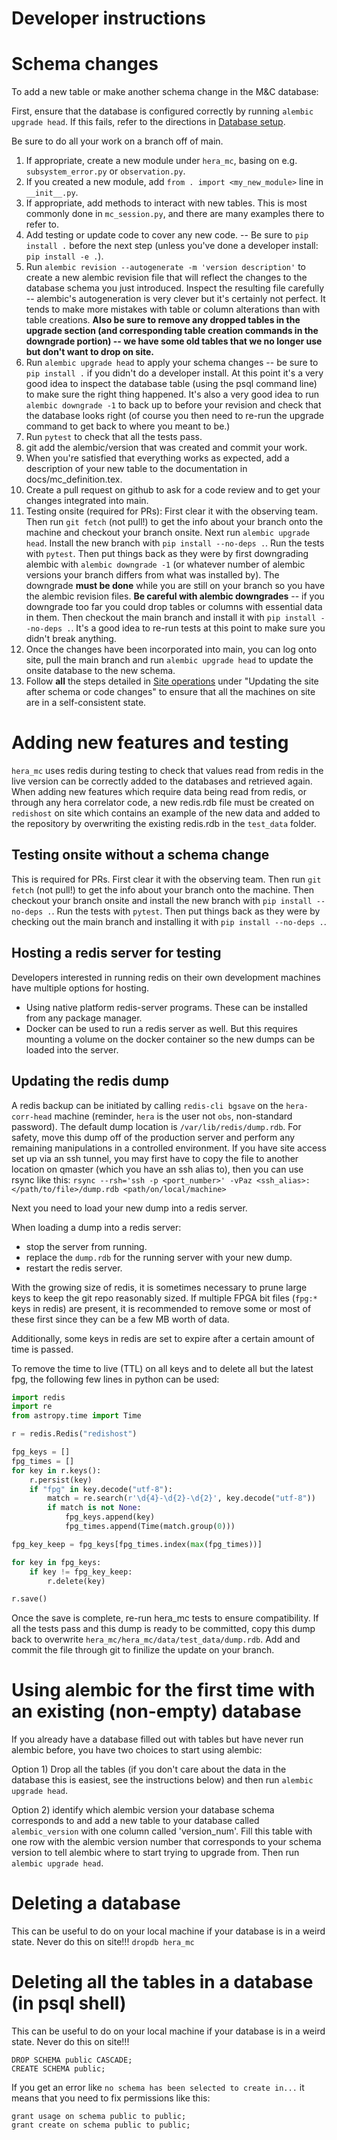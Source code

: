Developer instructions
======================

# Schema changes

To add a new table or make another schema change in the M&C database:

First, ensure that the database is configured correctly by running
`alembic upgrade head`. If this fails, refer to the directions in
[Database setup](../database_setup.md).

Be sure to do all your work on a branch off of main.

1. If appropriate, create a new module under `hera_mc`, basing on e.g.
`subsystem_error.py` or `observation.py`.
2. If you created a new module, add `from . import <my_new_module>` line in
`__init__.py`.
3. If appropriate, add methods to interact with new tables. This is most commonly done
in `mc_session.py`, and there are many examples there to refer to.
4. Add testing or update code to cover any new code. -- Be sure to `pip install .`
before the next step (unless you've done a developer install: `pip install -e .`).
5. Run `alembic revision --autogenerate -m 'version description'` to create a
new alembic revision file that will reflect the changes to the database schema
you just introduced. Inspect the resulting file carefully -- alembic's
autogeneration is very clever but it's certainly not perfect. It tends to make
more mistakes with table or column alterations than with table creations. **Also
be sure to remove any dropped tables in the upgrade section (and corresponding
table creation commands in the downgrade portion) -- we have some old tables
that we no longer use but don't want to drop on site.**
6. Run `alembic upgrade head` to apply your schema changes -- be sure to
`pip install .` if you didn't do a developer install. At this point it's a very
good idea to inspect the database table (using the psql command line) to make
sure the right thing happened. It's also a very good idea to run
`alembic downgrade -1` to back up to before your revision and check that the
database looks right (of course you then need to re-run the upgrade command to
get back to where you meant to be.)
7. Run `pytest` to check that all the tests pass.
8. git add the alembic/version that was created and commit your work.
9. When you're satisfied that everything works as expected, add a description
of your new table to the documentation in docs/mc_definition.tex.
10. Create a pull request on github to ask for a code review and to get your
changes integrated into main.
11. Testing onsite (required for PRs): First clear it with the observing team. Then
run `git fetch` (not pull!) to get the info about your branch onto the machine and
checkout your branch onsite. Next run `alembic upgrade head`. Install the new branch with
`pip install --no-deps .`. Run the tests with `pytest`. Then put things back as they were
by first downgrading alembic with `alembic downgrade -1` (or whatever number of alembic
versions your branch differs from what was installed by). The downgrade **must be done**
while you are still on your branch so you have the alembic revision files. **Be careful
with alembic downgrades** -- if you downgrade too far you could drop tables or columns
with essential data in them. Then checkout the main branch and install it with
`pip install --no-deps .`. It's a good idea to re-run tests at this point to make sure
you didn't break anything.
11. Once the changes have been incorporated into main, you can log onto site,
pull the main branch and run `alembic upgrade head` to update the onsite
database to the new schema.
12. Follow **all** the steps detailed in [Site operations](./site_operations.md) under
"Updating the site after schema or code changes" to ensure that all the machines on
site are in a self-consistent state.

# Adding new features and testing
`hera_mc` uses redis during testing to check that values read from redis in the live
version can be correctly added to the databases and retrieved again. When adding new
features which require data being read from redis, or through any hera correlator code,
a new redis.rdb file must be created on `redishost` on site which contains an example
of the new data and added to the repository by overwriting the existing redis.rdb in
the `test_data` folder.

## Testing onsite without a schema change
This is required for PRs. First clear it with the observing team. Then
run `git fetch` (not pull!) to get the info about your branch onto the machine. Then
checkout your branch onsite and install the new branch with `pip install --no-deps .`.
Run the tests with `pytest`. Then put things back as they were by checking out the main
branch and installing it with `pip install --no-deps .`.

## Hosting a redis server for testing

Developers interested in running redis on their own development machines
have multiple options for hosting.
 - Using native platform redis-server programs. These can be installed from any package manager.
 - Docker can be used to run a redis server as well. But this requires mounting a volume
   on the docker container so the new dumps can be loaded into the server.

## Updating the redis dump

A redis backup can be initiated by calling `redis-cli bgsave` on the `hera-corr-head`
machine (reminder, `hera` is the user not `obs`, non-standard password).
The default dump location is `/var/lib/redis/dump.rdb`.
For safety, move this dump off of the production server and perform any remaining
manipulations in a controlled environment. If you have site access set up via an ssh
tunnel, you may first have to copy the file to another location on qmaster (which you
have an ssh alias to), then you can use rsync like this:
`rsync --rsh='ssh -p <port_number>' -vPaz <ssh_alias>:</path/to/file>/dump.rdb <path/on/local/machine>`

Next you need to load your new dump into a redis server.

When loading a dump into a redis server:
- stop the server from running.
- replace the `dump.rdb` for the running server with your new dump.
- restart the redis server.

With the growing size of redis, it is sometimes necessary to prune large keys to keep
the git repo reasonably sized.
If multiple FPGA bit files (`fpg:*` keys in redis) are present, it is recommended to
remove some or most of these first since they can be a few MB worth of data.

Additionally, some keys in redis are set to expire after a certain amount of time is
passed.

To remove the time to live (TTL) on all keys and to delete all but the latest fpg, the
following few lines in python can be used:

```python
import redis
import re
from astropy.time import Time

r = redis.Redis("redishost")

fpg_keys = []
fpg_times = []
for key in r.keys():
    r.persist(key)
    if "fpg" in key.decode("utf-8"):
        match = re.search(r'\d{4}-\d{2}-\d{2}', key.decode("utf-8"))
        if match is not None:
            fpg_keys.append(key)
            fpg_times.append(Time(match.group(0)))

fpg_key_keep = fpg_keys[fpg_times.index(max(fpg_times))]

for key in fpg_keys:
    if key != fpg_key_keep:
        r.delete(key)

r.save()
```

Once the save is complete, re-run hera_mc tests to ensure compatibility.
If all the tests pass and this dump is ready to be committed, copy this dump back to
overwrite `hera_mc/hera_mc/data/test_data/dump.rdb`.
Add and commit the file through git to finilize the update on your branch.


# Using alembic for the first time with an existing (non-empty) database
If you already have a database filled out with tables but have never run alembic before,
you have two choices to start using alembic:

Option 1) Drop all the tables (if you don't care about the data in the database this is
easiest, see the instructions below) and then run `alembic upgrade head`.

Option 2) identify which alembic version your database schema corresponds to and add a
new table to your database called `alembic_version` with one column called
'version_num'. Fill this table with one row with the alembic version number that
corresponds to your schema version to tell alembic where to start trying to upgrade
from. Then run `alembic upgrade head`.

# Deleting a database
This can be useful to do on your local machine if your database is in a weird state.
Never do this on site!!!
`dropdb hera_mc`

# Deleting all the tables in a database (in psql shell)
This can be useful to do on your local machine if your database is in a weird state.
Never do this on site!!!
```
DROP SCHEMA public CASCADE;
CREATE SCHEMA public;
```
If you get an error like `no schema has been selected to create in...` it means that
you need to fix permissions like this:
```
grant usage on schema public to public;
grant create on schema public to public;
```
